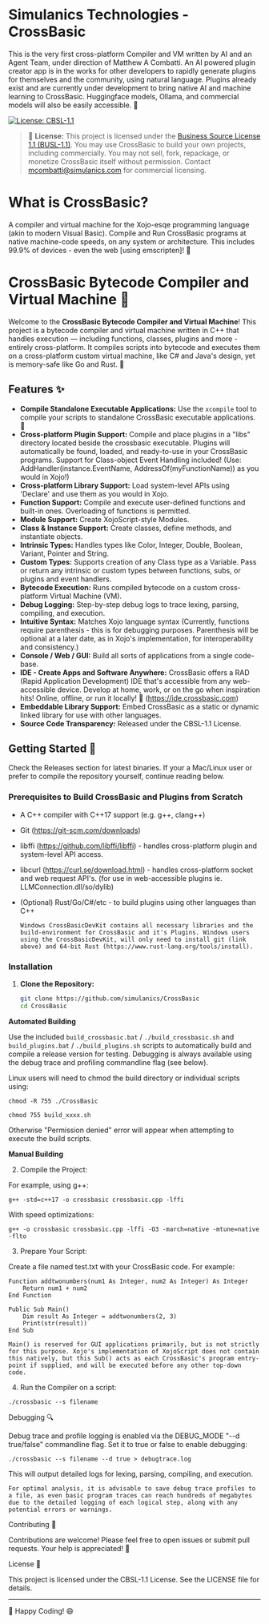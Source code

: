# Simulanics Technologies - CrossBasic

This is the very first cross-platform Compiler and VM written by AI and an Agent Team, under direction of Matthew A Combatti. An AI powered plugin creator app is in the works for other developers to rapidly generate plugins for themselves and the community, using natural language. Plugins already exist and are currently under development to bring native AI and machine learning to CrossBasic. Huggingface models, Ollama, and commercial models will also be easily accessible. 🤗

[![License: CBSL-1.1](https://img.shields.io/badge/license-CBSL--1.1-blue)](https://www.crossbasic.com/license)

> 📜 **License:** This project is licensed under the [Business Source License 1.1 (BUSL-1.1)](./LICENSE.md). You may use CrossBasic to build your own projects, including commercially. You may not sell, fork, repackage, or monetize CrossBasic itself without permission. Contact [mcombatti@simulanics.com](mailto:mcombatti@simulanics.com) for commercial licensing.

# What is CrossBasic?

A compiler and virtual machine for the Xojo-esqe programming language (akin to modern Visual Basic). Compile and Run CrossBasic programs at native machine-code speeds, on any system or architecture. This includes 99.9% of devices - even the web [using emscripten]! 🙏

# CrossBasic Bytecode Compiler and Virtual Machine 🚀

Welcome to the **CrossBasic Bytecode Compiler and Virtual Machine**! This project is a bytecode compiler and virtual machine written in C++ that handles execution — including functions, classes, plugins and more - entirely cross-platform. It compiles scripts into bytecode and executes them on a cross-platform custom virtual machine, like C# and Java's design, yet is memory-safe like Go and Rust. 🤯

## Features ✨

- **Compile Standalone Executable Applications:** Use the `xcompile` tool to compile your scripts to standalone CrossBasic executable applications. 🤗
- **Cross-platform Plugin Support:** Compile and place plugins in a "libs" directory located beside the crossbasic executable. Plugins will automatically be found, loaded, and ready-to-use in your CrossBasic programs. Support for Class-object Event Handling included! (Use: AddHandler(instance.EventName, AddressOf(myFunctionName)) as you would in Xojo!)
- **Cross-platform Library Support:** Load system-level APIs using 'Declare' and use them as you would in Xojo.
- **Function Support:** Compile and execute user-defined functions and built-in ones. Overloading of functions is permitted.
- **Module Support:** Create XojoScript-style Modules.
- **Class & Instance Support:** Create classes, define methods, and instantiate objects.
- **Intrinsic Types:** Handles types like Color, Integer, Double, Boolean, Variant, Pointer and String.
- **Custom Types:** Supports creation of any Class type as a Variable. Pass or return any intrinsic or custom types between functions, subs, or plugins and event handlers.
- **Bytecode Execution:** Runs compiled bytecode on a custom cross-platform Virtual Machine (VM).
- **Debug Logging:** Step-by-step debug logs to trace lexing, parsing, compiling, and execution.
- **Intuitive Syntax:** Matches Xojo language syntax (Currently, functions require parenthesis - this is for debugging purposes. Parenthesis will be optional at a later date, as in Xojo's implementation, for interoperability and consistency.)
- **Console / Web / GUI:** Build all sorts of applications from a single code-base.
- **IDE - Create Apps and Software Anywhere:** CrossBasic offers a RAD (Rapid Application Development) IDE that's accessible from any web-accessible device. Develop at home, work, or on the go when inspiration hits! Online, offline, or run it locally! 🤗 (https://ide.crossbasic.com)
- **Embeddable Library Support:** Embed CrossBasic as a static or dynamic linked library for use with other languages.
- **Source Code Transparency:** Released under the CBSL-1.1 License.

## Getting Started 🏁

Check the Releases section for latest binaries. If your a Mac/Linux user or prefer to compile the repository yourself, continue reading below.

### Prerequisites to Build CrossBasic and Plugins from Scratch

- A C++ compiler with C++17 support (e.g. g++, clang++)
- Git (https://git-scm.com/downloads)
- libffi (https://github.com/libffi/libffi) - handles cross-platform plugin and system-level API access.
- libcurl (https://curl.se/download.html) - handles cross-platform socket and web request API's. (for use in web-accessible plugins ie. LLMConnection.dll/so/dylib)
- (Optional) Rust/Go/C#/etc - to build plugins using other languages than C++

  `Windows CrossBasicDevKit contains all necessary libraries and the build-environment for CrossBasic and it's Plugins. Windows users using the CrossBasicDevKit, will only need to install git (link above) and 64-bit Rust (https://www.rust-lang.org/tools/install).`

### Installation

1. **Clone the Repository:**

   ```bash
   git clone https://github.com/simulanics/CrossBasic
   cd CrossBasic
   ```


**Automated Building**

Use the included `build_crossbasic.bat` / `./build_crossbasic.sh` and `build_plugins.bat` / `./build_plugins.sh` scripts to automatically build and compile a release version for testing. Debugging is always available using the debug trace and profiling commandline flag (see below).

Linux users will need to chmod the build directory or individual scripts using:

`chmod -R 755 ./CrossBasic`

`chmod 755 build_xxxx.sh`

Otherwise "Permission denied" error will appear when attempting to execute the build scripts.




**Manual Building**

2. Compile the Project:

For example, using g++:

```
g++ -std=c++17 -o crossbasic crossbasic.cpp -lffi
```

With speed optimizations:

```
g++ -o crossbasic crossbasic.cpp -lffi -O3 -march=native -mtune=native -flto
```

3. Prepare Your Script:

Create a file named test.txt with your CrossBasic code. For example:

```
Function addtwonumbers(num1 As Integer, num2 As Integer) As Integer
    Return num1 + num2
End Function

Public Sub Main()
    Dim result As Integer = addtwonumbers(2, 3)
    Print(str(result))
End Sub
```

`Main() is reserved for GUI applications primarily, but is not strictly for this purpose. Xojo's implementation of XojoScript does not contain this natively, but this Sub() acts as each CrossBasic's program entry-point if supplied, and will be executed before any other top-down code.`

4. Run the Compiler on a script:

```
./crossbasic --s filename
```

Debugging 🔍

Debug trace and profile logging is enabled via the DEBUG_MODE "--d true/false" commandline flag. Set it to true or false to enable debugging:

```
./crossbasic --s filename --d true > debugtrace.log
```

This will output detailed logs for lexing, parsing, compiling, and execution.

`For optimal analysis, it is advisable to save debug trace profiles to a file, as even basic program traces can reach hundreds of megabytes due to the detailed logging of each logical step, along with any potential errors or warnings.`

Contributing 🤝

Contributions are welcome! Please feel free to open issues or submit pull requests. Your help is appreciated! 🎉

License 📄

This project is licensed under the CBSL-1.1 License. See the LICENSE file for details.

---

🤗 Happy Coding! 😄



